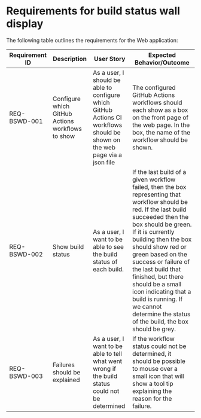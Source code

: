 # Requirements for build status wall display

The following table outlines the requirements for the Web application:

| Requirement ID | Description                | User Story                                                                                                                                                                     | Expected Behavior/Outcome                                                                                                                                                                                                                                                                                                                        |
| -------------- | -------------------------- | ------------------------------------------------------------------------------------------------------------------------------------------------------------------------------ | ------------------------------------------------------------------------------------------------------------------------------------------------------------------------------------------------------------------------------------------------------------------------------------------------------------------------------------------------ |
| REQ-BSWD-001     | Configure which GitHub Actions workflows to show | As a user, I should be able to configure which GitHub Actions CI workflows should be shown on the web page via a json file | The configured GitHub Actions workflows should each show as a box on the front page of the web page. In the box, the name of the workflow should be shown. |
| REQ-BSWD-002     | Show build status        | As a user, I want to be able to see the build status of each build. | If the last build of a given workflow failed, then the box representing that workflow should be red. If the last build succeeded then the box should be green. If it is currently building then the box should show red or green based on the success or failure of the last build that finished, but there should be a small icon indicating that a build is running. If we cannot determine the status of the build, the box should be grey. |
| REQ-BSWD-003     | Failures should be explained | As a user, I want to be able to tell what went wrong if the build status could not be determined | If the workflow status could not be determined, it should be possible to mouse over a small icon that will show a tool tip explaining the reason for the failure. |


